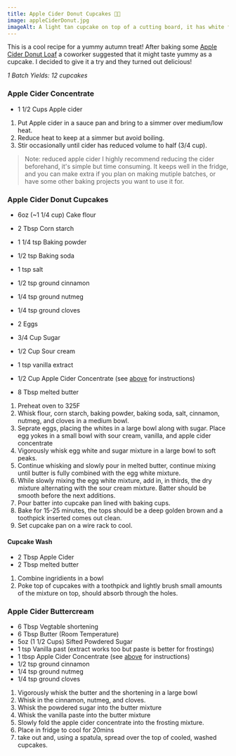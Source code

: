 ```yaml
---
title: Apple Cider Donut Cupcakes 🍎🧁
image: appleCiderDonut.jpg
imageAlt: A light tan cupcake on top of a cutting board, it has white frosting, with little specs of spices in it.
---
```


This is a cool recipe for a yummy autumn treat! After baking some 
<a target="_blank" rel="noopener noreferrer" href="https://www.bonappetit.com/recipe/apple-cider-doughnut-loaf-cake">Apple Cider Donut Loaf</a>
a coworker suggested that it might taste yummy as a cupcake. I decided to give it
a try and they turned out delicious!

*1 Batch Yields: 12 cupcakes*

### Apple Cider Concentrate

- 1 1/2 Cups Apple cider

1. Put Apple cider in a sauce pan and bring to a simmer over medium/low heat.
1. Reduce heat to keep at a simmer but avoid boiling.
1. Stir occasionally until cider has reduced volume to half (3/4 cup).

> Note: reduced apple cider
> I highly recommend reducing the cider beforehand, it's simple but time consuming.
> It keeps well in the fridge, and you can make extra if you plan on making mutiple batches, 
> or have some other baking projects you want to use it for.

### Apple Cider Donut Cupcakes

- 6oz (~1 1/4 cup) Cake flour
- 2 Tbsp Corn starch
- 1 1/4 tsp Baking powder
- 1/2 tsp Baking soda
- 1 tsp salt
- 1/2 tsp ground cinnamon
- 1/4 tsp ground nutmeg
- 1/4 tsp ground cloves

- 2 Eggs
- 3/4 Cup Sugar

- 1/2 Cup Sour cream
- 1 tsp vanilla extract
- 1/2 Cup Apple Cider Concentrate (see [above](#apple-cider-concentrate) for instructions)

- 8 Tbsp melted butter

1. Preheat oven to 325F
1. Whisk flour, corn starch, baking powder, baking soda, salt, cinnamon, 
nutmeg, and cloves in a medium bowl.
1. Seprate eggs, placing the whites in a large bowl along with sugar. Place egg yokes
in a small bowl with sour cream, vanilla, and apple cider concentrate
1. Vigorously whisk egg white and sugar mixture in a large bowl to soft peaks.
1. Continue whisking and slowly pour in melted butter, continue mixing until
butter is fully combined with the egg white mixture.
1. While slowly mixing the egg white mixture, add in, in thirds, the dry mixture alternating
with the sour cream mixture. Batter should be smooth before the next additions.
1. Pour batter into cupcake pan lined with baking cups.
1. Bake for 15-25 minutes, the tops should be a deep golden brown and a toothpick
inserted comes out clean.
1. Set cupcake pan on a wire rack to cool.

#### Cupcake Wash

- 2 Tbsp Apple Cider
- 2 Tbsp melted butter

1. Combine ingridients in a bowl
1. Poke top of cupcakes with a toothpick and lightly brush small amounts of
the mixture on top, should absorb through the holes.

### Apple Cider Buttercream

- 6 Tbsp Vegtable shortening
- 6 Tbsp Butter (Room Temperature)
- 5oz (1 1/2 Cups) Sifted Powdered Sugar
- 1 tsp Vanilla past (extract works too but paste is better for frostings)
- 1 tbsp Apple Cider Concentrate (see [above](#apple-cider-concentrate) for instructions)
- 1/2 tsp ground cinnamon
- 1/4 tsp ground nutmeg
- 1/4 tsp ground cloves

1. Vigorously whisk the butter and the shortening in a large bowl
1. Whisk in the cinnamon, nutmeg, and cloves.
1. Whisk the powdered sugar into the butter mixture
1. Whisk the vanilla paste into the butter mixture
1. Slowly fold the apple cider concentrate into the frosting mixture.
1. Place in fridge to cool for 20mins
1. take out and, using a spatula, spread over the top of cooled, washed
cupcakes.
